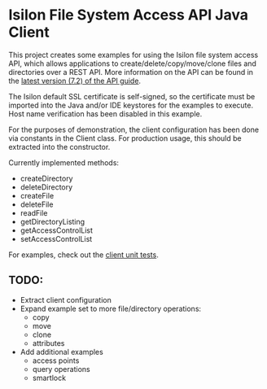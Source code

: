 Isilon File System Access API Java Client
=========================================

This project creates some examples for using the Isilon file
system access API, which allows applications to
create/delete/copy/move/clone files and directories over a REST
API.  More information on the API can be found in the [latest
version (7.2) of the API guide](https://community.emc.com/docs/DOC-40119).

The Isilon default SSL certificate is self-signed, so the certificate
must be imported into the Java and/or IDE keystores for the examples to
execute.  Host name verification has been disabled in this example.

For the purposes of demonstration, the client configuration has been done
via constants in the Client class.  For production usage, this should be
extracted into the constructor.

Currently implemented methods:

* createDirectory
* deleteDirectory
* createFile
* deleteFile
* readFile
* getDirectoryListing
* getAccessControlList
* setAccessControlList

For examples, check out the [client unit tests](https://github.com/spiegela/isilon-fsa-java/blob/master/src/test/java/com/emc/isilon/ran/ClientTest.java).

TODO:
-----
* Extract client configuration
* Expand example set to more file/directory operations:
  - copy
  - move
  - clone
  - attributes
* Add additional examples
  - access points
  - query operations
  - smartlock